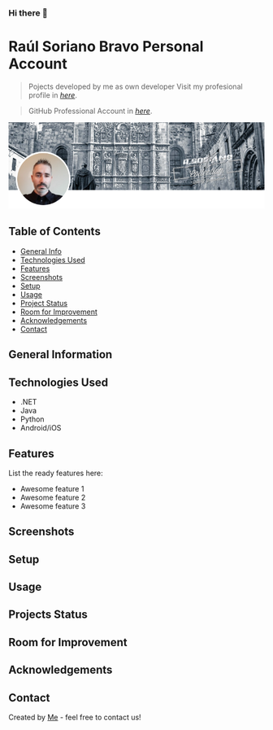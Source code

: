 ### Hi there 👋

# Raúl Soriano Bravo Personal Account
> Pojects developed by me as own developer
> Visit my profesional profile in [_here_](https://www.linkedin.com/in/ra%C3%BAl-soriano-bravo-5381222b/).
> <!-- If you have the project hosted somewhere, include the link here. -->

>GitHub Professional Account in [_here_](https://github.com/rsorianobravo).

![Example screenshot](./resources/front.PNG)


## Table of Contents
* [General Info](#general-information)
* [Technologies Used](#technologies-used)
* [Features](#features)
* [Screenshots](#screenshots)
* [Setup](#setup)
* [Usage](#usage)
* [Project Status](#project-status)
* [Room for Improvement](#room-for-improvement)
* [Acknowledgements](#acknowledgements)
* [Contact](#contact)
<!-- * [License](#license) -->

## General Information
<!--
- Provide general information about your project here.
- What problem does it (intend to) solve?
- What is the purpose of your project?
- Why did you undertake it?
-->
<!-- You don't have to answer all the questions - just the ones relevant to your project. -->


## Technologies Used
- .NET
- Java
- Python
- Android/iOS


## Features
List the ready features here:
- Awesome feature 1
- Awesome feature 2
- Awesome feature 3

## Screenshots
<!-- ![Example screenshot](./resources/Nunebot.png) -->
<!-- If you have screenshots you'd like to share, include them here. -->


## Setup
<!--What are the project requirements/dependencies? Where are they listed? A requirements.txt or a Pipfile.lock file perhaps? Where is it located?

Proceed to describe how to install / setup one's local environment / get started with the project.
-->

## Usage
<!--How does one go about using it?
Provide various use cases and code examples here.

`write-your-code-here`
-->


## Projects Status
<!--Project is: _in progress_ / _complete_ / _no longer being worked on_. If you are no longer working on it, provide reasons why.-->


## Room for Improvement
<!--
Include areas you believe need improvement / could be improved. Also add TODOs for future development.

Room for improvement:
- Improvement to be done 1
- Improvement to be done 2

To do:
- Feature to be added 1
- Feature to be added 2
-->

## Acknowledgements
<!--Give credit here. -->
<!-- - This project was inspired by... -->
<!-- - This project was based on [this tutorial](https://www.example.com). -->
<!-- - Many thanks to... -->


## Contact
Created by [Me](raul.soriano@nunegal.com) - feel free to contact us!
<!--
**raulsorianobravo/raulsorianobravo** is a ✨ _special_ ✨ repository because its `README.md` (this file) appears on your GitHub profile.

Here are some ideas to get you started:

- 🔭 I’m currently working on ...
- 🌱 I’m currently learning ...
- 👯 I’m looking to collaborate on ...
- 🤔 I’m looking for help with ...
- 💬 Ask me about ...
- 📫 How to reach me: ...
- 😄 Pronouns: ...
- ⚡ Fun fact: ...
-->
